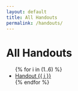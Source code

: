 ```yaml
---
layout: default
title: All Handouts
permalink: /handouts/
---
```


# All Handouts

<ul>
{% for i in (1..6) %}
  <li>
    <a href="{{ '/handouts/handout' | append: i | relative_url }}">
      Handout {{ i }}
    </a>
  </li>
{% endfor %}
</ul>